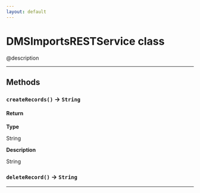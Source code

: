 ```yaml
---
layout: default
---
```

# DMSImportsRESTService class

@description

---
## Methods
### `createRecords()` → `String`
#### Return

**Type**

String

**Description**

String

### `deleteRecord()` → `String`
---
